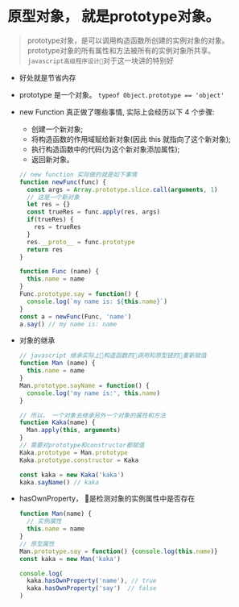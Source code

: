# 原型对象， 就是prototype对象。

> prototype对象，是可以调用构造函数所创建的实例对象的对象。prototype对象的所有属性和方法被所有的实例对象所共享。<br/>`javascript高级程序设计`对于这一块讲的特别好

- 好处就是节省内存
- prototype 是一个对象。 `typeof Object.prototype == 'object'`
- new Function 真正做了哪些事情, 实际上会经历以下 4 个步骤:
  - 创建一个新对象;
  - 将构造函数的作用域赋给新对象(因此 this 就指向了这个新对象);
  - 执行构造函数中的代码(为这个新对象添加属性);
  - 返回新对象。

  ```javascript
  // new function 实际做的就是如下事情
  function newFunc(func) {
    const args = Array.prototype.slice.call(arguments, 1)
    // 这是一个新对象
    let res = {}
    const trueRes = func.apply(res, args)
    if(trueRes) {
      res = trueRes
    }
    res.__proto__ = func.prototype
    return res
  }

  function Func (name) {
    this.name = name
  }
  Func.prototype.say = function() {
    console.log(`my name is: ${this.name}`)
  }
  const a = newFunc(Func, 'name')
  a.say() // my name is: name
  ```

- 对象的继承

  ```javascript
  // javascript 继承实际上构造函数的调用和原型链的重新赋值
  function Man (name) {
    this.name = name
  }
  Man.prototype.sayName = function() {
    console.log('my name is:', this.name)
  }

  // 所以， 一个对象去继承另外一个对象的属性和方法
  function Kaka(name) {
    Man.apply(this, arguments)
  }
  // 需要对prototype和constructor都赋值
  Kaka.prototype = Man.prototype
  Kaka.prototype.constructor = Kaka

  const kaka = new Kaka('kaka')
  kaka.sayName() // kaka
  ```

- hasOwnProperty， 是检测对象的实例属性中是否存在

  ```javascript
  function Man(name) {
    // 实例属性
    this.name = name
  }
  // 原型属性
  Man.prototype.say = function() {console.log(this.name)}
  const kaka = new Man('kaka')

  console.log(
    kaka.hasOwnProperty('name'), // true
    kaka.hasOwnProperty('say')  // false
  )
  ```
